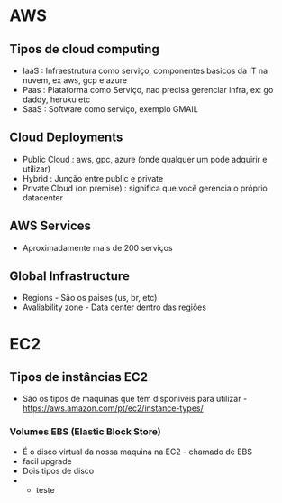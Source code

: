 # AWS
## Tipos de cloud computing
- IaaS : Infraestrutura como serviço, componentes básicos da IT na nuvem, ex aws, gcp e azure
- Paas : Plataforma como Serviço, nao precisa gerenciar infra, ex: go daddy, heruku etc
- SaaS : Software como serviço, exemplo GMAIL

## Cloud Deployments
- Public Cloud : aws, gpc, azure (onde qualquer um pode adquirir e utilizar)
- Hybrid : Junção entre public e private
- Private Cloud (on premise) : significa que você gerencia o próprio datacenter 

## AWS Services
- Aproximadamente mais de 200 serviços

## Global Infrastructure
- Regions - São os paises (us, br, etc)
- Avaliability zone - Data center dentro das regiões

# EC2
## Tipos de instâncias EC2
- São os tipos de maquinas que tem disponiveis para utilizar - https://aws.amazon.com/pt/ec2/instance-types/

### Volumes EBS (Elastic Block Store)
- É o disco virtual da nossa maquina na EC2 - chamado de EBS 
- facil upgrade
- Dois tipos de disco
- - teste
